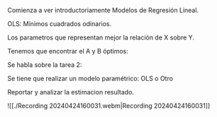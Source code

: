 Comienza a ver introductoriamente Modelos de Regresión Lineal.

OLS: Mínimos cuadrados odinarios.

Los parametros que representan mejor la relación de X sobre Y.

Tenemos que encontrar el A y B óptimos:

Se habla sobre la tarea 2:

Se tiene que realizar un modelo paramétrico: OLS o Otro

Reportar y analizar la estimacion resultado.


![[./Recording 20240424160031.webm|Recording 20240424160031]]
